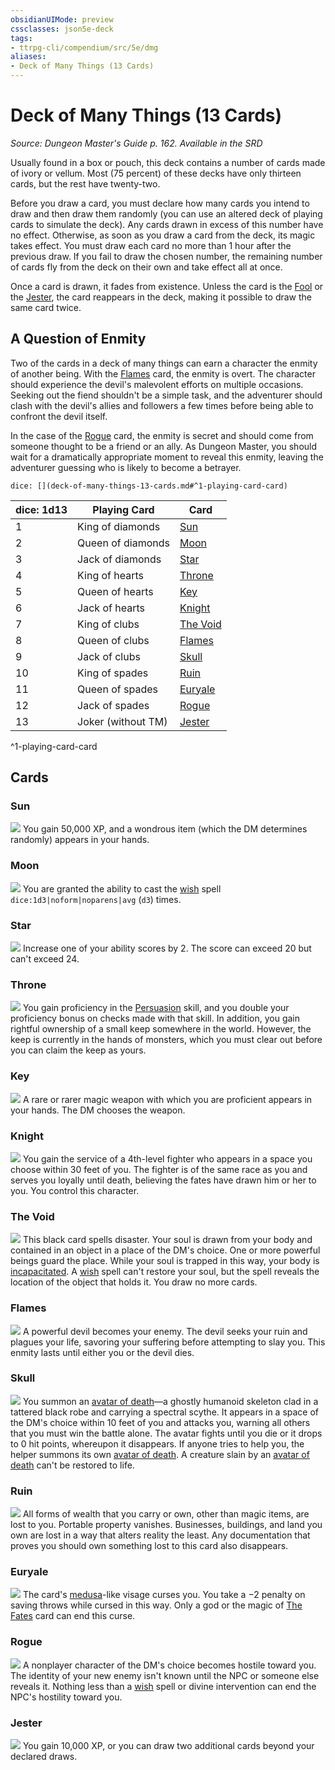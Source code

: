 ```yaml
---
obsidianUIMode: preview
cssclasses: json5e-deck
tags:
- ttrpg-cli/compendium/src/5e/dmg
aliases:
- Deck of Many Things (13 Cards)
---
```

# Deck of Many Things (13 Cards)
*Source: Dungeon Master's Guide p. 162. Available in the <span title='Systems Reference Document (5.1)'>SRD</span>*  

Usually found in a box or pouch, this deck contains a number of cards made of ivory or vellum. Most (75 percent) of these decks have only thirteen cards, but the rest have twenty-two.

Before you draw a card, you must declare how many cards you intend to draw and then draw them randomly (you can use an altered deck of playing cards to simulate the deck). Any cards drawn in excess of this number have no effect. Otherwise, as soon as you draw a card from the deck, its magic takes effect. You must draw each card no more than 1 hour after the previous draw. If you fail to draw the chosen number, the remaining number of cards fly from the deck on their own and take effect all at once.

Once a card is drawn, it fades from existence. Unless the card is the [Fool](/3-Mechanics/CLI/Compendium/decks/deck-of-many-things.md#Fool) or the [Jester](/3-Mechanics/CLI/Compendium/decks/deck-of-many-things.md#Jester), the card reappears in the deck, making it possible to draw the same card twice.

## A Question of Enmity

Two of the cards in a deck of many things can earn a character the enmity of another being. With the [Flames](/3-Mechanics/CLI/Compendium/decks/deck-of-many-things.md#Flames) card, the enmity is overt. The character should experience the devil's malevolent efforts on multiple occasions. Seeking out the fiend shouldn't be a simple task, and the adventurer should clash with the devil's allies and followers a few times before being able to confront the devil itself.

In the case of the [Rogue](/3-Mechanics/CLI/Compendium/decks/deck-of-many-things.md#Rogue) card, the enmity is secret and should come from someone thought to be a friend or an ally. As Dungeon Master, you should wait for a dramatically appropriate moment to reveal this enmity, leaving the adventurer guessing who is likely to become a betrayer.

`dice: [](deck-of-many-things-13-cards.md#^1-playing-card-card)`

| dice: 1d13 | Playing Card | Card |
|------------|--------------|------|
| 1 | King of diamonds | [Sun](/3-Mechanics/CLI/Compendium/decks/deck-of-many-things.md#Sun) |
| 2 | Queen of diamonds | [Moon](/3-Mechanics/CLI/Compendium/decks/deck-of-many-things.md#Moon) |
| 3 | Jack of diamonds | [Star](/3-Mechanics/CLI/Compendium/decks/deck-of-many-things.md#Star) |
| 4 | King of hearts | [Throne](/3-Mechanics/CLI/Compendium/decks/deck-of-many-things.md#Throne) |
| 5 | Queen of hearts | [Key](/3-Mechanics/CLI/Compendium/decks/deck-of-many-things.md#Key) |
| 6 | Jack of hearts | [Knight](/3-Mechanics/CLI/Compendium/decks/deck-of-many-things.md#Knight) |
| 7 | King of clubs | [The Void](/3-Mechanics/CLI/Compendium/decks/deck-of-many-things.md#The%20Void) |
| 8 | Queen of clubs | [Flames](/3-Mechanics/CLI/Compendium/decks/deck-of-many-things.md#Flames) |
| 9 | Jack of clubs | [Skull](/3-Mechanics/CLI/Compendium/decks/deck-of-many-things.md#Skull) |
| 10 | King of spades | [Ruin](/3-Mechanics/CLI/Compendium/decks/deck-of-many-things.md#Ruin) |
| 11 | Queen of spades | [Euryale](/3-Mechanics/CLI/Compendium/decks/deck-of-many-things.md#Euryale) |
| 12 | Jack of spades | [Rogue](/3-Mechanics/CLI/Compendium/decks/deck-of-many-things.md#Rogue) |
| 13 | Joker (without TM) | [Jester](/3-Mechanics/CLI/Compendium/decks/deck-of-many-things.md#Jester) |
^1-playing-card-card

## Cards

### Sun
![](/3-Mechanics/CLI/Compendium/decks/img/deck-of-many-things-02-sun.webp#card)
You gain 50,000 XP, and a wondrous item (which the DM determines randomly) appears in your hands.

### Moon
![](/3-Mechanics/CLI/Compendium/decks/img/deck-of-many-things-03-moon.webp#card)
You are granted the ability to cast the [wish](/3-Mechanics/CLI/Compendium/spells/wish.md) spell `dice:1d3|noform|noparens|avg` (`d3`) times.

### Star
![](/3-Mechanics/CLI/Compendium/decks/img/deck-of-many-things-04-star.webp#card)
Increase one of your ability scores by 2. The score can exceed 20 but can't exceed 24.

### Throne
![](/3-Mechanics/CLI/Compendium/decks/img/deck-of-many-things-07-throne.webp#card)
You gain proficiency in the [Persuasion](/3-Mechanics/CLI/Rules/skills.md#Persuasion) skill, and you double your proficiency bonus on checks made with that skill. In addition, you gain rightful ownership of a small keep somewhere in the world. However, the keep is currently in the hands of monsters, which you must clear out before you can claim the keep as yours.

### Key
![](/3-Mechanics/CLI/Compendium/decks/img/deck-of-many-things-08-key.webp#card)
A rare or rarer magic weapon with which you are proficient appears in your hands. The DM chooses the weapon.

### Knight
![](/3-Mechanics/CLI/Compendium/decks/img/deck-of-many-things-09-knight.webp#card)
You gain the service of a 4th-level fighter who appears in a space you choose within 30 feet of you. The fighter is of the same race as you and serves you loyally until death, believing the fates have drawn him or her to you. You control this character.

### The Void
![](/3-Mechanics/CLI/Compendium/decks/img/deck-of-many-things-12-void.webp#card)
This black card spells disaster. Your soul is drawn from your body and contained in an object in a place of the DM's choice. One or more powerful beings guard the place. While your soul is trapped in this way, your body is [incapacitated](/3-Mechanics/CLI/Rules/conditions.md#Incapacitated). A [wish](/3-Mechanics/CLI/Compendium/spells/wish.md) spell can't restore your soul, but the spell reveals the location of the object that holds it. You draw no more cards.

### Flames
![](/3-Mechanics/CLI/Compendium/decks/img/deck-of-many-things-13-flames.webp#card)
A powerful devil becomes your enemy. The devil seeks your ruin and plagues your life, savoring your suffering before attempting to slay you. This enmity lasts until either you or the devil dies.

### Skull
![](/3-Mechanics/CLI/Compendium/decks/img/deck-of-many-things-14-skull.webp#card)
You summon an [avatar of death](/3-Mechanics/CLI/Compendium/bestiary/undead/avatar-of-death-dmg.md)—a ghostly humanoid skeleton clad in a tattered black robe and carrying a spectral scythe. It appears in a space of the DM's choice within 10 feet of you and attacks you, warning all others that you must win the battle alone. The avatar fights until you die or it drops to 0 hit points, whereupon it disappears. If anyone tries to help you, the helper summons its own [avatar of death](/3-Mechanics/CLI/Compendium/bestiary/undead/avatar-of-death-dmg.md). A creature slain by an [avatar of death](/3-Mechanics/CLI/Compendium/bestiary/undead/avatar-of-death-dmg.md) can't be restored to life.

### Ruin
![](/3-Mechanics/CLI/Compendium/decks/img/deck-of-many-things-17-ruin.webp#card)
All forms of wealth that you carry or own, other than magic items, are lost to you. Portable property vanishes. Businesses, buildings, and land you own are lost in a way that alters reality the least. Any documentation that proves you should own something lost to this card also disappears.

### Euryale
![](/3-Mechanics/CLI/Compendium/decks/img/deck-of-many-things-18-euryale.webp#card)
The card's [medusa](/3-Mechanics/CLI/Compendium/bestiary/monstrosity/medusa.md)-like visage curses you. You take a −2 penalty on saving throws while cursed in this way. Only a god or the magic of [The Fates](/3-Mechanics/CLI/Compendium/decks/deck-of-many-things.md#The%20Fates) card can end this curse.

### Rogue
![](/3-Mechanics/CLI/Compendium/decks/img/deck-of-many-things-19-rogue.webp#card)
A nonplayer character of the DM's choice becomes hostile toward you. The identity of your new enemy isn't known until the NPC or someone else reveals it. Nothing less than a [wish](/3-Mechanics/CLI/Compendium/spells/wish.md) spell or divine intervention can end the NPC's hostility toward you.

### Jester
![](/3-Mechanics/CLI/Compendium/decks/img/deck-of-many-things-22-jester.webp#card)
You gain 10,000 XP, or you can draw two additional cards beyond your declared draws.